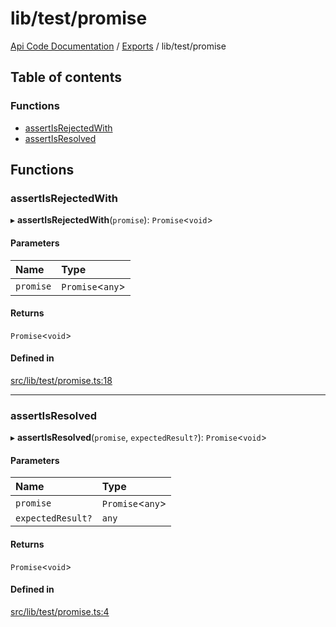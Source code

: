# lib/test/promise
 
[Api Code Documentation](../README.md) / [Exports](../modules.md) / lib/test/promise

## Table of contents

### Functions

- [assertIsRejectedWith](lib_test_promise.md#assertisrejectedwith)
- [assertIsResolved](lib_test_promise.md#assertisresolved)

## Functions

### assertIsRejectedWith

▸ **assertIsRejectedWith**(`promise`): `Promise`<`void`\>

#### Parameters

| Name | Type |
| :------ | :------ |
| `promise` | `Promise`<`any`\> |

#### Returns

`Promise`<`void`\>

#### Defined in

[src/lib/test/promise.ts:18](https://github.com/openkfw/TruBudget/blob/a06c11b/api/src/lib/test/promise.ts#L18)

___

### assertIsResolved

▸ **assertIsResolved**(`promise`, `expectedResult?`): `Promise`<`void`\>

#### Parameters

| Name | Type |
| :------ | :------ |
| `promise` | `Promise`<`any`\> |
| `expectedResult?` | `any` |

#### Returns

`Promise`<`void`\>

#### Defined in

[src/lib/test/promise.ts:4](https://github.com/openkfw/TruBudget/blob/a06c11b/api/src/lib/test/promise.ts#L4)
